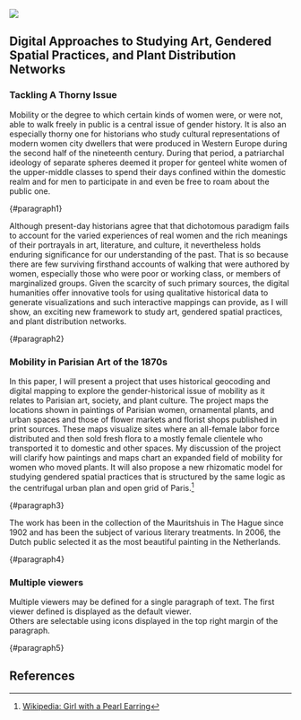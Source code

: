 <a href="https://juncture-digital.org"><img src="https://juncture-digital.org/images/ve-button.png"></a>

<param ve-config 
       title="Mapping Mobility"
       author="Kristan M. Hanson"
       banner="https://upload.wikimedia.org/wikipedia/commons/2/2a/1870_Hachette_Pocket_Map_of_Paris%2C_France_-_Geographicus_-_NouveauParis-hachette-1870.jpg" 
       layout="vertical">

## Digital Approaches to Studying Art, Gendered Spatial Practices, and Plant Distribution Networks

### Tackling A Thorny Issue

Mobility or the degree to which certain kinds of women were, or were not, able to walk freely in public is a central issue of gender history. It is also an especially thorny one for historians who study cultural representations of modern women city dwellers that were produced in Western Europe during the second half of the nineteenth century. During that period, a patriarchal ideology of separate spheres deemed it proper for genteel white women of the upper-middle classes to spend their days confined within the domestic realm and for men to participate in and even be free to roam about the public one.
<param ve-image 
       manifest="https://iiif.juncture-digital.org/manifest/6dd738aed85597cac540ad31dd5818e86ef7f2918c7b43a9eb3123d5538e6e4c">
       {#paragraph1}

Although present-day historians agree that that dichotomous paradigm fails to account for the varied experiences of real women and the rich meanings of their portrayals in art, literature, and culture, it nevertheless holds enduring significance for our understanding of the past. That is so because there are few surviving firsthand accounts of walking that were authored by women, especially those who were poor or working class, or members of marginalized groups. Given the scarcity of such primary sources, the digital humanities offer innovative tools for using qualitative historical data to generate visualizations and such interactive mappings can provide, as I will show, an exciting new framework to study art, gendered spatial practices, and plant distribution networks.
<param ve-image 
       manifest="https://iiif.juncture-digital.org/manifest/6dd738aed85597cac540ad31dd5818e86ef7f2918c7b43a9eb3123d5538e6e4c">
       {#paragraph2}

### Mobility in Parisian Art of the 1870s

In this paper, I will present a project that uses historical geocoding and digital mapping to explore the gender-historical issue of mobility as it relates to Parisian art, society, and plant culture. The project maps the locations shown in paintings of Parisian women, ornamental plants, and urban spaces and those of flower markets and florist shops published in print sources. These maps visualize sites where an all-female labor force distributed and then sold fresh flora to a mostly female clientele who transported it to domestic and other spaces. My discussion of the project will clarify how paintings and maps chart an expanded field of mobility for women who moved plants. It will also propose a new rhizomatic model for studying gendered spatial practices that is structured by the same logic as the centrifugal urban plan and open grid of Paris.[^1]
<param ve-image 
       label="Girl with a Pearl Earring" 
       description="painting by Johannes Vermeer" 
       license="public domain" 
       url="https://upload.wikimedia.org/wikipedia/commons/0/0f/1665_Girl_with_a_Pearl_Earring.jpg">
       {#paragraph3}

The work has been in the collection of the Mauritshuis in The Hague since 1902 and has been the subject of various 
literary treatments. In 2006, the Dutch public selected it as the most beautiful painting in the Netherlands.
<param ve-map center="Q36600" zoom="11" prefer-geojson>
{#paragraph4}

### Multiple viewers

Multiple viewers may be defined for a single paragraph of text.  The first viewer defined is displayed as the default viewer.  
Others are selectable using icons displayed in the top right margin of the paragraph.
<param ve-image 
       manifest="https://iiif.juncture-digital.org/manifest/6dd738aed85597cac540ad31dd5818e86ef7f2918c7b43a9eb3123d5538e6e4c">
<param ve-map center="Q36600" zoom="11">
{#paragraph5}

## References

[^1]: [Wikipedia: Girl with a Pearl Earring](https://en.wikipedia.org/wiki/Girl_with_a_Pearl_Earring)

